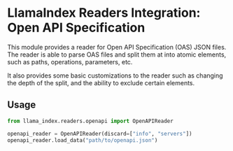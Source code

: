 # LlamaIndex Readers Integration: Open API Specification

This module provides a reader for Open API Specification (OAS) JSON files. The reader is able to parse OAS files and split them at into atomic elements, such as paths, operations, parameters, etc.

It also provides some basic customizations to the reader such as changing the depth of the split, and the ability to exclude certain elements.

## Usage

```python
from llama_index.readers.openapi import OpenAPIReader

openapi_reader = OpenAPIReader(discard=["info", "servers"])
openapi_reader.load_data("path/to/openapi.json")
```